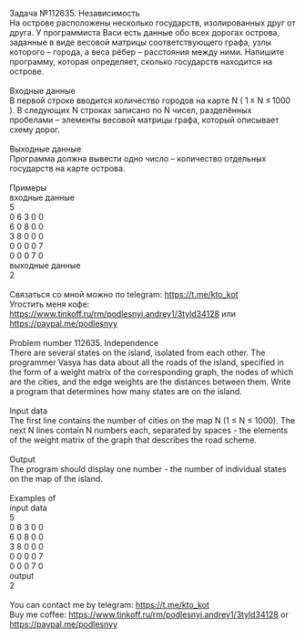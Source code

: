 Задача №112635. Независимость<br />На острове расположены несколько государств, изолированных друг от друга. У программиста Васи есть данные обо всех дорогах острова, заданные в виде весовой матрицы соответствующего графа, узлы которого – города, а веса рёбер – расстояния между ними. Напишите программу, которая определяет, сколько государств находится на острове.<br /><br />Входные данные<br />В первой строке вводится количество городов на карте N ( 1 ≤ N ≤ 1000 ). В следующих N строках записано по N чисел, разделённых пробелами – элементы весовой матрицы графа, который описывает схему дорог.<br /><br />Выходные данные<br />Программа должна вывести одно число – количество отдельных государств на карте острова.<br /><br />Примеры<br />входные данные<br />5<br />0 6 3 0 0<br />6 0 8 0 0<br />3 8 0 0 0<br />0 0 0 0 7<br />0 0 0 7 0<br />выходные данные<br />2<br /><br />Связаться со мной можно по telegram: https://t.me/kto_kot<br />Угостить меня кофе: https://www.tinkoff.ru/rm/podlesnyi.andrey1/3tyld34128 или https://paypal.me/podlesnyy<br /><br />Problem number 112635. Independence<br />There are several states on the island, isolated from each other. The programmer Vasya has data about all the roads of the island, specified in the form of a weight matrix of the corresponding graph, the nodes of which are the cities, and the edge weights are the distances between them. Write a program that determines how many states are on the island.<br /><br />Input data<br />The first line contains the number of cities on the map N (1 ≤ N ≤ 1000). The next N lines contain N numbers each, separated by spaces - the elements of the weight matrix of the graph that describes the road scheme.<br /><br />Output<br />The program should display one number - the number of individual states on the map of the island.<br /><br />Examples of<br />input data<br />5<br />0 6 3 0 0<br />6 0 8 0 0<br />3 8 0 0 0<br />0 0 0 0 7<br />0 0 0 7 0<br />output<br />2<br /><br /> You can contact me by telegram: https://t.me/kto_kot <br /> Buy me coffee: https://www.tinkoff.ru/rm/podlesnyi.andrey1/3tyld34128 or https://paypal.me/podlesnyy